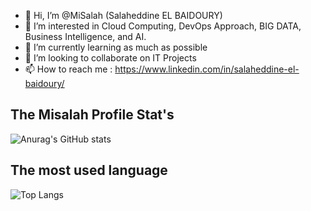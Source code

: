 - 👋 Hi, I’m @MiSalah (Salaheddine EL BAIDOURY)
- 👀 I’m interested in Cloud Computing, DevOps Approach, BIG DATA, Business Intelligence, and AI. 
- 🌱 I’m currently learning as much as possible
- 💞️ I’m looking to collaborate on IT Projects
- 📫 How to reach me : https://www.linkedin.com/in/salaheddine-el-baidoury/

<!---
MiSalah/MiSalah is a ✨ special ✨ repository because its `README.md` (this file) appears on your GitHub profile.
You can click the Preview link to take a look at your changes.
--->

## The Misalah Profile Stat's
![Anurag's GitHub stats](https://github-readme-stats.vercel.app/api?username=misalah&show_icons=true&theme=dark&count_private=true)

## The most used language 
![Top Langs](https://github-readme-stats.vercel.app/api/top-langs/?username=misalah&layout=default)
